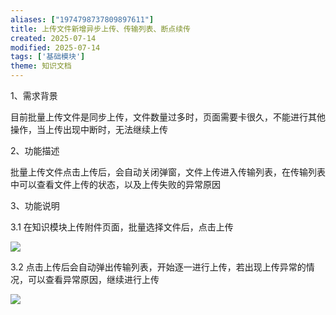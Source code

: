 ```yaml
---
aliases: ["1974798737809897611"]
title: 上传文件新增异步上传、传输列表、断点续传
created: 2025-07-14
modified: 2025-07-14
tags: ['基础模块']
theme: 知识文档
---
```


1、需求背景

目前批量上传文件是同步上传，文件数量过多时，页面需要卡很久，不能进行其他操作，当上传出现中断时，无法继续上传

2、功能描述

批量上传文件点击上传后，会自动关闭弹窗，文件上传进入传输列表，在传输列表中可以查看文件上传的状态，以及上传失败的异常原因

3、功能说明

3.1 在知识模块上传附件页面，批量选择文件后，点击上传

![](030c363968be47cd9efcee7d6ca965a6.jpg)

3.2 点击上传后会自动弹出传输列表，开始逐一进行上传，若出现上传异常的情况，可以查看异常原因，继续进行上传

![](6eaa70115f1c4a3bd04d53ad4ff6d6bd.jpg)